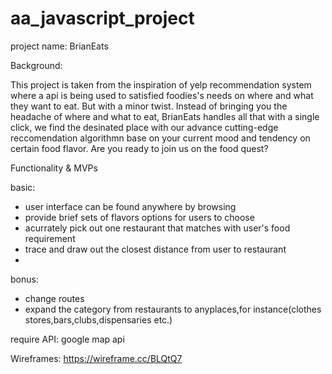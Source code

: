 # aa_javascript_project
project name: BrianEats

Background:

This project is taken from the inspiration of yelp recommendation system where a api is being used to satisfied foodies's
needs on where and what they want to eat. But with a minor twist. Instead of bringing you the headache of where and what to eat, BrianEats handles all that with a single click, we find the desinated place with our advance cutting-edge reccomendation algorithmn base on your current mood and tendency on certain food flavor. Are you ready to join us on the food quest? 


Functionality & MVPs

basic:
- user interface can be found anywhere by browsing
- provide brief sets of flavors options for users to choose
- acurrately pick out one restaurant that matches with user's food requirement
- trace and draw out the closest distance from user to restaurant
- 

bonus:

- change routes
- expand the category from restaurants to anyplaces,for instance(clothes stores,bars,clubs,dispensaries etc.)

require API:
google map api

Wireframes:
https://wireframe.cc/BLQtQ7